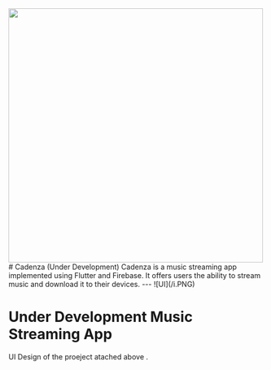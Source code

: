 <img src="/assets/logo.png" width = "500">
# Cadenza (Under Development)
Cadenza is a music streaming app implemented using Flutter and Firebase. It offers users the ability to stream music and download it to their devices.
---
![UI](/i.PNG)

# Under Development Music Streaming App 
UI Design of the proeject atached above .




